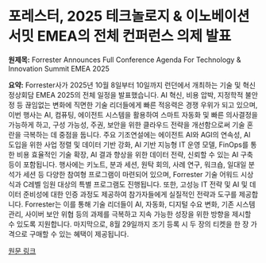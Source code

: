 # 포레스터, 2025 테크놀로지 & 이노베이션 서밋 EMEA의 전체 컨퍼런스 의제 발표

**원제목:** Forrester Announces Full Conference Agenda For Technology &amp; Innovation Summit EMEA 2025

**요약:** Forrester사가 2025년 10월 8일부터 10일까지 런던에서 개최하는 기술 및 혁신 정상회담 EMEA 2025의 전체 일정을 발표했습니다.  AI 혁신, 비용 압박, 지정학적 불안정 등 끊임없는 변화에 직면한 기술 리더들에게 빠른 적응력은 경쟁 우위가 되고 있으며, 이번 행사는 AI, 컴퓨팅, 에이전트 시스템을 활용하여 스마트 자동화 및 빠른 의사결정을 가능하게 하고, 구성 가능성, 주권, 보안을 위한 클라우드 전략을 개선함으로써 기술 혼란을 극복하는 데 중점을 둡니다.  주요 기조연설에는 에이전트 AI와 AGI의 연속성, AI 도입을 위한 사업 정렬 및 데이터 기반 강화, AI 기반 지능형 IT 운영 모델, FinOps를 통한 비용 효율적인 기술 확장, AI 결과 향상을 위한 데이터 전략, 신뢰할 수 있는 AI 구축 등이 포함됩니다.  행사에는 키노트, 분과 세션, 원탁 회의, 사례 연구, 워크숍, 일대일 분석가 세션 등 다양한 참여형 프로그램이 마련되어 있으며, Forrester 기술 어워드 시상식과 C레벨 임원 대상의 특별 프로그램도 진행됩니다.  또한, 고성능 IT 전략 및 AI 및 데이터 준비성에 대한 인증 과정도 제공하여 참가자들에게 실질적인 전략과 도구를 제공합니다.  Forrester는 이를 통해 기술 리더들이 AI, 자동화, 디지털 수요 변화, 기존 시스템 관리, 사이버 보안 위협 등의 과제를 극복하고 지속 가능한 성장을 위한 방향을 제시할 수 있도록 지원합니다.  마지막으로, 8월 29일까지 조기 등록 시 두 장의 티켓을 한 장 가격으로 구매할 수 있는 혜택이 제공됩니다.

[원문 링크](https://via.tt.se/pressmeddelande/3998945/forrester-announces-full-conference-agenda-for-technology-and-innovation-summit-emea-2025?publisherId=259167&lang=en)
